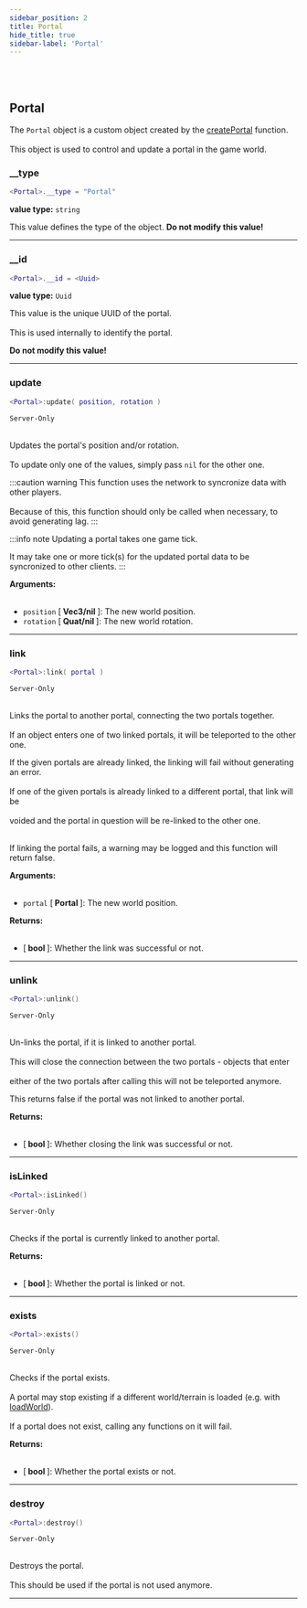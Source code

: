 ```yaml
---
sidebar_position: 2
title: Portal
hide_title: true
sidebar-label: 'Portal'
---
```


<br></br>

## Portal

The <code>Portal</code> object is a custom object created by the [createPortal](/ACM/Static-Functions/acm.portal#createportal) function. <br></br>
This object is used to control and update a portal in the game world.

### __type

```lua
<Portal>.__type = "Portal"
```
<strong>value type:</strong> <code>string</code>

This value defines the type of the object.
<strong>Do not modify this value!</strong>

---

### __id

```lua
<Portal>.__id = <Uuid>
```
<strong>value type:</strong> <code>Uuid</code>

This value is the unique UUID of the portal. <br></br>
This is used internally to identify the portal.

<strong>Do not modify this value!</strong>

---

### update

```lua
<Portal>:update( position, rotation )
```
<code>Server-Only</code> <br></br>

Updates the portal's position and/or rotation. <br></br>
To update only one of the values, simply pass <code>nil</code> for the other one.

:::caution warning
This function uses the network to syncronize data with other players. <br></br>
Because of this, this function should only be called when necessary, to avoid generating lag.
:::

:::info note
Updating a portal takes one game tick.

It may take one or more tick(s) for the updated portal data to be syncronized to other clients.
:::

<strong>Arguments:</strong> <br></br>

- <code>position</code> [<strong> Vec3/nil </strong>]: The new world position.
- <code>rotation</code> [<strong> Quat/nil </strong>]: The new world rotation.

---

### link

```lua
<Portal>:link( portal )
```
<code>Server-Only</code> <br></br>

Links the portal to another portal, connecting the two portals together. <br></br>
If an object enters one of two linked portals, it will be teleported to the other one.

If the given portals are already linked, the linking will fail without generating an error. <br></br>
If one of the given portals is already linked to a different portal, that link will be <br></br>
voided and the portal in question will be re-linked to the other one. <br></br>

If linking the portal fails, a warning may be logged and this function will return false.

<strong>Arguments:</strong> <br></br>

- <code>portal</code> [<strong> Portal </strong>]: The new world position.

<strong>Returns:</strong> <br></br>

- [<strong> bool </strong>]: Whether the link was successful or not.

---

### unlink

```lua
<Portal>:unlink()
```
<code>Server-Only</code> <br></br>

Un-links the portal, if it is linked to another portal. <br></br>
This will close the connection between the two portals - objects that enter <br></br>
either of the two portals after calling this will not be teleported anymore.

This returns false if the portal was not linked to another portal.

<strong>Returns:</strong> <br></br>

- [<strong> bool </strong>]: Whether closing the link was successful or not.

---

### isLinked

```lua
<Portal>:isLinked()
```
<code>Server-Only</code> <br></br>

Checks if the portal is currently linked to another portal.

<strong>Returns:</strong> <br></br>

- [<strong> bool </strong>]: Whether the portal is linked or not.

---

### exists

```lua
<Portal>:exists()
```
<code>Server-Only</code> <br></br>

Checks if the portal exists. <br></br>
A portal may stop existing if a different world/terrain is loaded (e.g. with [loadWorld](/ACM/Static-Functions/acm.world#loadworld)). <br></br>
If a portal does not exist, calling any functions on it will fail.

<strong>Returns:</strong> <br></br>

- [<strong> bool </strong>]: Whether the portal exists or not.

---

### destroy

```lua
<Portal>:destroy()
```
<code>Server-Only</code> <br></br>

Destroys the portal. <br></br>
This should be used if the portal is not used anymore.

---
